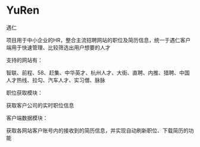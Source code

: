 ﻿# YuRen
遇仁

项目用于中小企业的HR，整合主流招聘网站的职位及简历信息，统一于遇仁客户端用于快速管理、比较筛选出用户想要的人才

支持的网站有：

智联、前程、58、赶集、中华英才、杭州人才、大街、直聘、内推、猎聘、中国人才热线、拉勾、汽车人才、实习僧、脉脉


职位获取模块：

获取客户公司的实时职位信息


客户端数据模块：

获取各网站客户账号内的接收到的简历信息，并实现自动刷新职位、下载简历的功能

